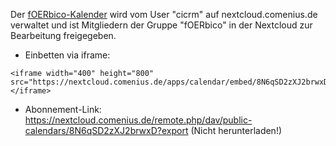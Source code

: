 Der [fOERbico-Kalender](https://nextcloud.comenius.de/apps/calendar/p/8N6qSD2zXJ2brwxD) wird vom User "cicrm" auf nextcloud.comenius.de verwaltet und ist Mitgliedern der Gruppe "fOERbico" in der Nextcloud zur Bearbeitung freigegeben.
- Einbetten via iframe:
```html=
<iframe width="400" height="800" src="https://nextcloud.comenius.de/apps/calendar/embed/8N6qSD2zXJ2brwxD"></iframe>
```
- Abonnement-Link:
https://nextcloud.comenius.de/remote.php/dav/public-calendars/8N6qSD2zXJ2brwxD?export
(Nicht herunterladen!)